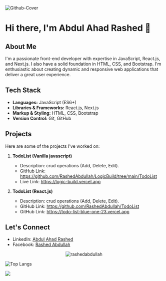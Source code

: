 <img src="https://i.ibb.co/GQFt7zp/Github-Cover.jpg" alt="Github-Cover" border="0">

# Hi there, I'm Abdul Ahad Rashed 👋

## About Me
I'm a passionate front-end developer with expertise in JavaScript, React.js, and Next.js. I also have a solid foundation in HTML, CSS, and Bootstrap. I'm enthusiastic about creating dynamic and responsive web applications that deliver a great user experience.

## Tech Stack
- **Languages:** JavaScript (ES6+)
- **Libraries & Frameworks:** React.js, Next.js
- **Markup & Styling:** HTML, CSS, Bootstrap
- **Version Control:** Git, GitHub

## Projects
Here are some of the projects I've worked on:

1. **TodoList (Vanilla javascript)**
   - Description: crud operations (Add, Delete, Edit).
   - GitHub Link: https://github.com/RashedAbdullah/LogicBuild/tree/main/TodoList
   - Live Link: https://logic-build.vercel.app

2. **TodoList (React.js)**
   - Description: crud operations (Add, Delete, Edit).
   - GitHub Link: https://github.com/RashedAbdullah/TodoList
   - GitHub Link: https://todo-list-blue-one-23.vercel.app


## Let's Connect
- LinkedIn: [Abdul Ahad Rashed](https://www.linkedin.com/in/rashed4abdullah/)
- Facebook: [Rashed Abdullah](https://www.facebook.com/Rashed4Abdullah)

<p align="center"><img align="center" src="https://github-readme-stats.vercel.app/api/top-langs?username=rashedabdullah&show_icons=true&locale=en&layout=compact" alt="rashedabdullah" /></p>

![Top Langs](https://github-readme-stats.vercel.app/api/top-langs/?username=RashedAbdullah)

![](https://komarev.com/ghpvc/?username=RashedAbdullah&color=green)
